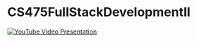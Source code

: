 # CS475FullStackDevelopmentII

[![YouTube Video Presentation](https://img.youtube.com/vi/YOUTUBE_VIDEO_ID_HERE/0.jpg)](https://www.youtube.com/watch?v=J4nJxWWuMmg ) 

